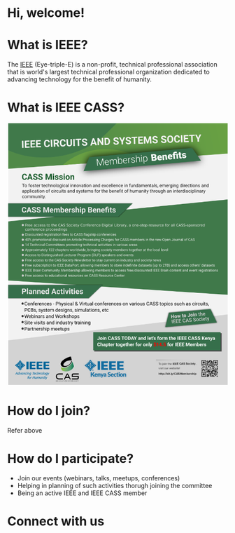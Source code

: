 # Hi, welcome!

# What is IEEE?
The [IEEE](http://ieee.org) (Eye-triple-E) is a non-profit, technical professional association that is world's largest technical professional organization dedicated to advancing technology for the benefit of humanity.

# What is IEEE CASS?
![IEEE CASS](ieee-cass.png)

# How do I join?
Refer above

# How do I participate?
- Join our events (webinars, talks, meetups, conferences)
- Helping in planning of such activities thorugh joining the committee
- Being an active IEEE and IEEE CASS member

# Connect with us
